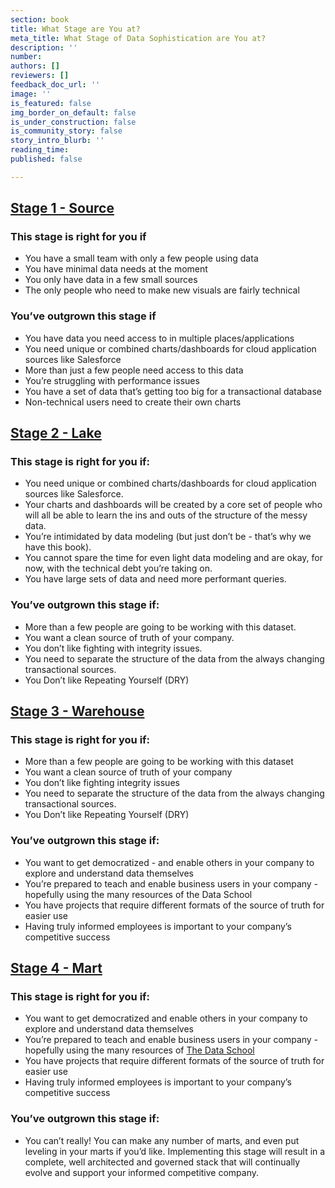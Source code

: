 ```yaml
---
section: book
title: What Stage are You at?
meta_title: What Stage of Data Sophistication are You at?
description: ''
number: 
authors: []
reviewers: []
feedback_doc_url: ''
image: ''
is_featured: false
img_border_on_default: false
is_under_construction: false
is_community_story: false
story_intro_blurb: ''
reading_time: 
published: false

---
```

## [Stage 1 - Source](https://dataschool.com/data-governance/source-data-tools/)

### This stage is right for you if

* You have a small team with only a few people using data
* You have minimal data needs at the moment
* You only have data in a few small sources
* The only people who need to make new visuals are fairly technical

### You’ve outgrown this stage if

* You have data you need access to in multiple places/applications
* You need unique or combined charts/dashboards for cloud application sources like Salesforce
* More than just a few people need access to this data
* You’re struggling with performance issues
* You have a set of data that’s getting too big for a transactional database
* Non-technical users need to create their own charts

## [Stage 2 - Lake](https://dataschool.com/data-governance/why-build-a-data-lake/)

### This stage is right for you if:

* You need unique or combined charts/dashboards for cloud application sources like Salesforce.
* Your charts and dashboards will be created by a core set of people who will all be able to learn the ins and outs of the structure of the messy data.
* You’re intimidated by data modeling (but just don’t be - that’s why we have this book).
* You cannot spare the time for even light data modeling and are okay, for now, with the technical debt you’re taking on.
* You have large sets of data and need more performant queries.

### You’ve outgrown this stage if:

* More than a few people are going to be working with this dataset.
* You want a clean source of truth of your company.
* You don’t like fighting with integrity issues.
* You need to separate the structure of the data from the always changing transactional sources.
* You Don’t like Repeating Yourself (DRY)

## [Stage 3 - Warehouse](https://dataschool.com/data-governance/why-build-a-data-warehouse/)

### This stage is right for you if:

* More than a few people are going to be working with this dataset
* You want a clean source of truth of your company
* You don’t like fighting integrity issues
* You need to separate the structure of the data from the always changing transactional sources.
* You Don’t like Repeating Yourself (DRY)

### You’ve outgrown this stage if:

* You want to get democratized - and enable others in your company to explore and understand data themselves
* You’re prepared to teach and enable business users in your company - hopefully using the many resources of the Data School
* You have projects that require different formats of the source of truth for easier use
* Having truly informed employees is important to your company’s competitive success

## [Stage 4 - Mart](https://dataschool.com/data-governance/why-build-data-marts/)

### This stage is right for you if:

* You want to get democratized and enable others in your company to explore and understand data themselves
* You’re prepared to teach and enable business users in your company - hopefully using the many resources of [The Data School](https://dataschool.com/)
* You have projects that require different formats of the source of truth for easier use
* Having truly informed employees is important to your company’s competitive success

### You’ve outgrown this stage if:

* You can’t really! You can make any number of marts, and even put leveling in your marts if you’d like. Implementing this stage will result in a complete, well architected and governed stack that will continually evolve and support your informed competitive company.